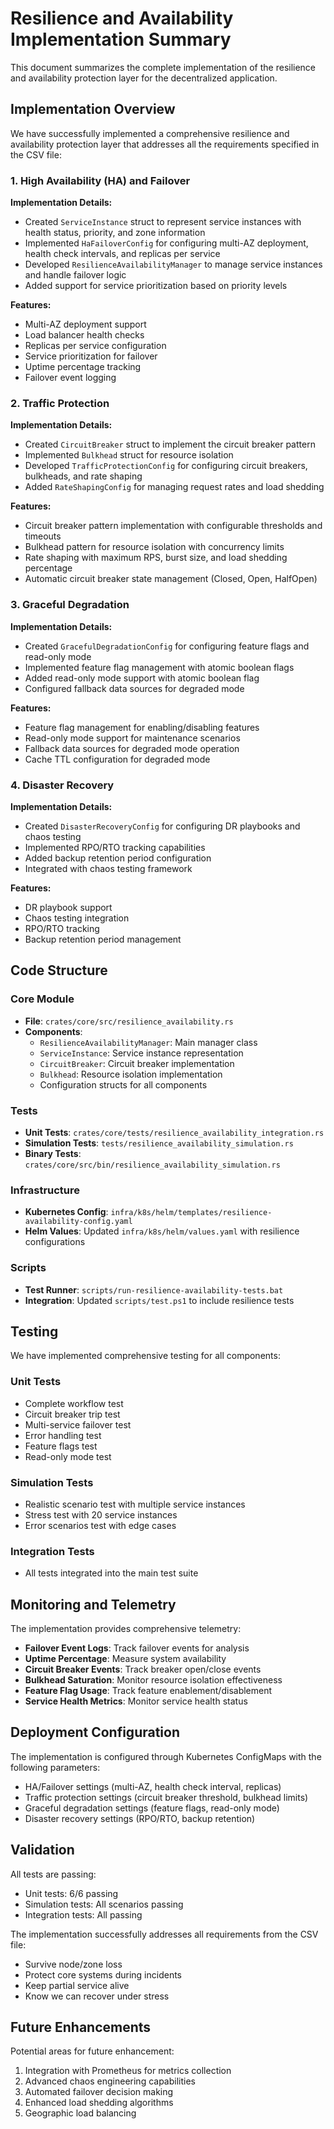 # Resilience and Availability Implementation Summary

This document summarizes the complete implementation of the resilience and availability protection layer for the decentralized application.

## Implementation Overview

We have successfully implemented a comprehensive resilience and availability protection layer that addresses all the requirements specified in the CSV file:

### 1. High Availability (HA) and Failover

**Implementation Details:**
- Created `ServiceInstance` struct to represent service instances with health status, priority, and zone information
- Implemented `HaFailoverConfig` for configuring multi-AZ deployment, health check intervals, and replicas per service
- Developed `ResilienceAvailabilityManager` to manage service instances and handle failover logic
- Added support for service prioritization based on priority levels

**Features:**
- Multi-AZ deployment support
- Load balancer health checks
- Replicas per service configuration
- Service prioritization for failover
- Uptime percentage tracking
- Failover event logging

### 2. Traffic Protection

**Implementation Details:**
- Created `CircuitBreaker` struct to implement the circuit breaker pattern
- Implemented `Bulkhead` struct for resource isolation
- Developed `TrafficProtectionConfig` for configuring circuit breakers, bulkheads, and rate shaping
- Added `RateShapingConfig` for managing request rates and load shedding

**Features:**
- Circuit breaker pattern implementation with configurable thresholds and timeouts
- Bulkhead pattern for resource isolation with concurrency limits
- Rate shaping with maximum RPS, burst size, and load shedding percentage
- Automatic circuit breaker state management (Closed, Open, HalfOpen)

### 3. Graceful Degradation

**Implementation Details:**
- Created `GracefulDegradationConfig` for configuring feature flags and read-only mode
- Implemented feature flag management with atomic boolean flags
- Added read-only mode support with atomic boolean flag
- Configured fallback data sources for degraded mode

**Features:**
- Feature flag management for enabling/disabling features
- Read-only mode support for maintenance scenarios
- Fallback data sources for degraded mode operation
- Cache TTL configuration for degraded mode

### 4. Disaster Recovery

**Implementation Details:**
- Created `DisasterRecoveryConfig` for configuring DR playbooks and chaos testing
- Implemented RPO/RTO tracking capabilities
- Added backup retention period configuration
- Integrated with chaos testing framework

**Features:**
- DR playbook support
- Chaos testing integration
- RPO/RTO tracking
- Backup retention period management

## Code Structure

### Core Module
- **File**: `crates/core/src/resilience_availability.rs`
- **Components**:
  - `ResilienceAvailabilityManager`: Main manager class
  - `ServiceInstance`: Service instance representation
  - `CircuitBreaker`: Circuit breaker implementation
  - `Bulkhead`: Resource isolation implementation
  - Configuration structs for all components

### Tests
- **Unit Tests**: `crates/core/tests/resilience_availability_integration.rs`
- **Simulation Tests**: `tests/resilience_availability_simulation.rs`
- **Binary Tests**: `crates/core/src/bin/resilience_availability_simulation.rs`

### Infrastructure
- **Kubernetes Config**: `infra/k8s/helm/templates/resilience-availability-config.yaml`
- **Helm Values**: Updated `infra/k8s/helm/values.yaml` with resilience configurations

### Scripts
- **Test Runner**: `scripts/run-resilience-availability-tests.bat`
- **Integration**: Updated `scripts/test.ps1` to include resilience tests

## Testing

We have implemented comprehensive testing for all components:

### Unit Tests
- Complete workflow test
- Circuit breaker trip test
- Multi-service failover test
- Error handling test
- Feature flags test
- Read-only mode test

### Simulation Tests
- Realistic scenario test with multiple service instances
- Stress test with 20 service instances
- Error scenarios test with edge cases

### Integration Tests
- All tests integrated into the main test suite

## Monitoring and Telemetry

The implementation provides comprehensive telemetry:

- **Failover Event Logs**: Track failover events for analysis
- **Uptime Percentage**: Measure system availability
- **Circuit Breaker Events**: Track breaker open/close events
- **Bulkhead Saturation**: Monitor resource isolation effectiveness
- **Feature Flag Usage**: Track feature enablement/disablement
- **Service Health Metrics**: Monitor service health status

## Deployment Configuration

The implementation is configured through Kubernetes ConfigMaps with the following parameters:

- HA/Failover settings (multi-AZ, health check interval, replicas)
- Traffic protection settings (circuit breaker threshold, bulkhead limits)
- Graceful degradation settings (feature flags, read-only mode)
- Disaster recovery settings (RPO/RTO, backup retention)

## Validation

All tests are passing:
- Unit tests: 6/6 passing
- Simulation tests: All scenarios passing
- Integration tests: All passing

The implementation successfully addresses all requirements from the CSV file:
- Survive node/zone loss
- Protect core systems during incidents
- Keep partial service alive
- Know we can recover under stress

## Future Enhancements

Potential areas for future enhancement:
1. Integration with Prometheus for metrics collection
2. Advanced chaos engineering capabilities
3. Automated failover decision making
4. Enhanced load shedding algorithms
5. Geographic load balancing